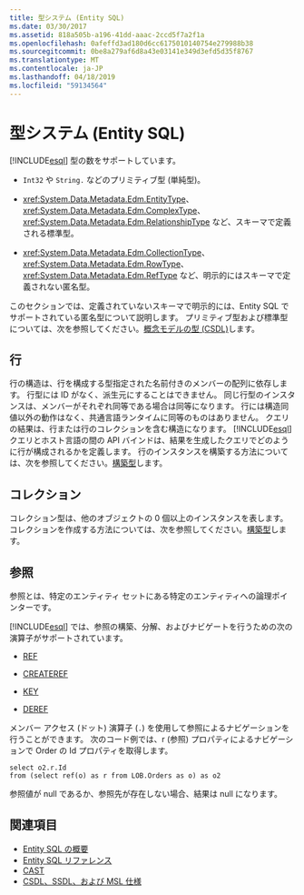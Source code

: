 ```yaml
---
title: 型システム (Entity SQL)
ms.date: 03/30/2017
ms.assetid: 818a505b-a196-41dd-aaac-2ccd5f7a2f1a
ms.openlocfilehash: 0afeffd3ad180d6cc6175010140754e279988b38
ms.sourcegitcommit: 0be8a279af6d8a43e03141e349d3efd5d35f8767
ms.translationtype: MT
ms.contentlocale: ja-JP
ms.lasthandoff: 04/18/2019
ms.locfileid: "59134564"
---
```

# <a name="type-system-entity-sql"></a>型システム (Entity SQL)
[!INCLUDE[esql](../../../../../../includes/esql-md.md)] 型の数をサポートしています。  
  
-   `Int32` や `String.` などのプリミティブ型 (単純型)。  
  
-   <xref:System.Data.Metadata.Edm.EntityType>、<xref:System.Data.Metadata.Edm.ComplexType>、<xref:System.Data.Metadata.Edm.RelationshipType> など、スキーマで定義される標準型。  
  
-   <xref:System.Data.Metadata.Edm.CollectionType>、<xref:System.Data.Metadata.Edm.RowType>、<xref:System.Data.Metadata.Edm.RefType> など、明示的にはスキーマで定義されない匿名型。  
  
 このセクションでは、定義されていないスキーマで明示的には、Entity SQL でサポートされている匿名型について説明します。 プリミティブ型および標準型については、次を参照してください。[概念モデルの型 (CSDL)](/ef/ef6/modeling/designer/advanced/edmx/csdl-spec#conceptual-model-types-csdl)します。  
  
## <a name="rows"></a>行  
 行の構造は、行を構成する型指定された名前付きのメンバーの配列に依存します。 行型には ID がなく、派生元にすることはできません。 同じ行型のインスタンスは、メンバーがそれぞれ同等である場合は同等になります。 行には構造同値以外の動作はなく、共通言語ランタイムに同等のものはありません。 クエリの結果は、行または行のコレクションを含む構造になります。 [!INCLUDE[esql](../../../../../../includes/esql-md.md)] クエリとホスト言語の間の API バインドは、結果を生成したクエリでどのように行が構成されるかを定義します。 行のインスタンスを構築する方法については、次を参照してください。[構築型](../../../../../../docs/framework/data/adonet/ef/language-reference/constructing-types-entity-sql.md)します。  
  
## <a name="collections"></a>コレクション  
 コレクション型は、他のオブジェクトの 0 個以上のインスタンスを表します。 コレクションを作成する方法については、次を参照してください。[構築型](../../../../../../docs/framework/data/adonet/ef/language-reference/constructing-types-entity-sql.md)します。  
  
## <a name="references"></a>参照  
 参照とは、特定のエンティティ セットにある特定のエンティティへの論理ポインターです。  
  
 [!INCLUDE[esql](../../../../../../includes/esql-md.md)] では、参照の構築、分解、およびナビゲートを行うための次の演算子がサポートされています。  
  
-   [REF](../../../../../../docs/framework/data/adonet/ef/language-reference/ref-entity-sql.md)  
  
-   [CREATEREF](../../../../../../docs/framework/data/adonet/ef/language-reference/createref-entity-sql.md)  
  
-   [KEY](../../../../../../docs/framework/data/adonet/ef/language-reference/key-entity-sql.md)  
  
-   [DEREF](../../../../../../docs/framework/data/adonet/ef/language-reference/deref-entity-sql.md)  
  
 メンバー アクセス (ドット) 演算子 (`.`) を使用して参照によるナビゲーションを行うことができます。 次のコード例では、r (参照) プロパティによるナビゲーションで Order の Id プロパティを取得します。  
  
```  
select o2.r.Id   
from (select ref(o) as r from LOB.Orders as o) as o2   
```  
  
 参照値が null であるか、参照先が存在しない場合、結果は null になります。  
  
## <a name="see-also"></a>関連項目

- [Entity SQL の概要](../../../../../../docs/framework/data/adonet/ef/language-reference/entity-sql-overview.md)
- [Entity SQL リファレンス](../../../../../../docs/framework/data/adonet/ef/language-reference/entity-sql-reference.md)
- [CAST](../../../../../../docs/framework/data/adonet/ef/language-reference/cast-entity-sql.md)
- [CSDL、SSDL、および MSL 仕様](../../../../../../docs/framework/data/adonet/ef/language-reference/csdl-ssdl-and-msl-specifications.md)
